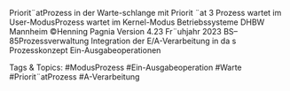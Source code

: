 Priorit¨atProzess in der Warte-schlange mit Priorit ¨at 3
Prozess wartet
im User-ModusProzess wartet
im Kernel-Modus
Betriebssysteme DHBW Mannheim ©Henning Pagnia Version 4.23 Fr¨uhjahr 2023 BS–85Prozessverwaltung Integration der E/A-Verarbeitung in da s Prozesskonzept Ein-Ausgabeoperationen

   Tags & Topics:
   #ModusProzess
   #Ein-Ausgabeoperation
   #Warte
   #Priorit¨atProzess
   #A-Verarbeitung